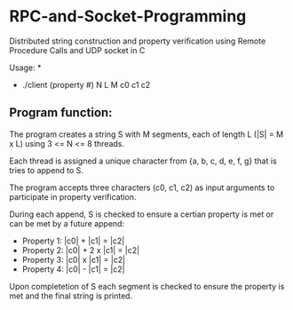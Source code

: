 # RPC-and-Socket-Programming
Distributed string construction and property verification using Remote Procedure Calls and UDP socket in C

Usage: 
*
* ./client (property #) N L M c0 c1 c2

## Program function:
The program creates a string S with M segments, each of length L (|S| = M x L) using 3 <= N <= 8 threads.  
   
Each thread is assigned a unique character from {a, b, c, d, e, f, g} that is tries to append to S.  
   
The program accepts three characters (c0, c1, c2) as input arguments to participate in property verification.  
   
During each append, S is checked to ensure a certian property is met or can be met by a future append:
* Property 1: |c0| + |c1| = |c2|
* Property 2: |c0| + 2 x |c1| = |c2|
* Property 3: |c0| x |c1| = |c2|
* Property 4: |c0| - |c1| = |c2|
   
Upon completetion of S each segment is checked to ensure the property is met and the final string is printed.  
